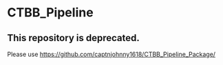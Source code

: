 # CTBB_Pipeline

## This repository is deprecated.  

Please use https://github.com/captnjohnny1618/CTBB_Pipeline_Package/
